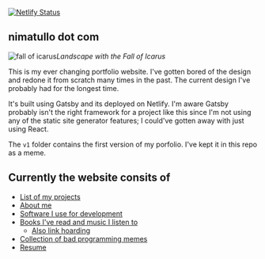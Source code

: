 [![Netlify Status](https://api.netlify.com/api/v1/badges/d712b5f3-8c0c-448c-ae89-827bd5667a9c/deploy-status)](https://app.netlify.com/sites/mmvvpp123/deploys)
## nimatullo dot com

![fall of icarus](https://upload.wikimedia.org/wikipedia/commons/thumb/c/c2/Pieter_Bruegel_de_Oude_-_De_val_van_Icarus.jpg/1920px-Pieter_Bruegel_de_Oude_-_De_val_van_Icarus.jpg?1630072286318)*Landscape with the Fall of Icarus*

This is my ever changing portfolio website. I've gotten bored of the design and redone it from scratch many times in the past. The current design I've probably had for the longest time.

It's built using Gatsby and its deployed on Netlify. I'm aware Gatsby probably isn't the right framework for a project like this since I'm not using any of the static site generator features; I could've gotten away with just using React.

The `v1` folder contains the first version of my porfolio. I've kept it in this repo as a meme. 

## Currently the website consits of

- [List of my projects](https://nimatullo.com/projects)
- [About me](https://nimatullo/about)
- [Software I use for development](https://nimatullo.com/uses)
- [Books I've read and music I listen to](https://nimatullo.com/culture)
  - [Also link hoarding](https://nimatullo.com/culture)
- [Collection of bad programming memes](https://nimatullo.com)
- [Resume](https://nimatullo.com/resume)
